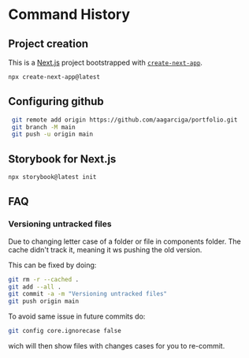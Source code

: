 # Command History

## Project creation

This is a [Next.js](https://nextjs.org/) project bootstrapped with [`create-next-app`](https://github.com/vercel/next.js/tree/canary/packages/create-next-app).

```bash
npx create-next-app@latest
```

## Configuring github

```bash
 git remote add origin https://github.com/aagarciga/portfolio.git
 git branch -M main
 git push -u origin main
```

## Storybook for Next.js

```bash
npx storybook@latest init
```

## FAQ

### Versioning untracked files

Due to changing letter case of a folder or file in components folder. The cache didn't track it, meaning it ws pushing the old version.

This can be fixed by doing:

```bash
git rm -r --cached .
git add --all .
git commit -a -m "Versioning untracked files"
git push origin main
```

To avoid same issue in future commits do:

```bash
git config core.ignorecase false
```

wich will then show files with changes cases for you to re-commit.
